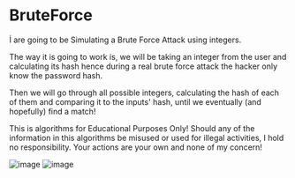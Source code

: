 # BruteForce
İ are going to be Simulating a Brute Force Attack using integers.

The way it is going to work is, we will be taking an integer from the user and calculating its hash hence during a real brute force attack the hacker only know the password hash. 

Then we will go through all possible integers, calculating the hash of each of them and comparing it to the inputs' hash, until we eventually (and hopefully) find a match!

This is algorithms for Educational Purposes Only! Should any of the information in this algorithms be misused or used for illegal activities, I hold no responsibility. Your actions are your own and none of my concern!

![image](https://user-images.githubusercontent.com/75854478/117007762-3714e700-ad14-11eb-9fe4-d9b3b2ab3319.png)
![image](https://user-images.githubusercontent.com/75854478/117007812-43993f80-ad14-11eb-91b9-db4b8eabeab6.png)

